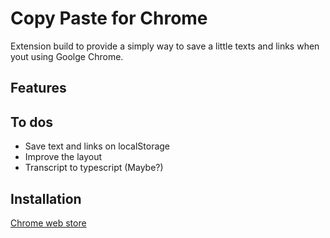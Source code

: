 # Copy Paste for Chrome

Extension build to provide a simply way to save a little texts and links when yout using Goolge Chrome.

## Features

## To dos
- Save text and links on localStorage
- Improve the layout
- Transcript to typescript (Maybe?)

## Installation
[Chrome web store](https://chromewebstore.google.com/detail/save-temporary-info/lhcmddmcheenachimjeeoolelccajgbh)
